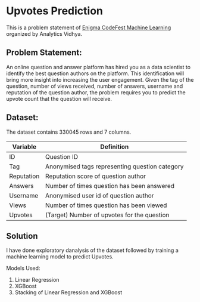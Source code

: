 # Upvotes Prediction

This is a problem statement of [Enigma CodeFest Machine Learning](https://datahack.analyticsvidhya.com/contest/enigma-codefest-machine-learning/) organized by Analytics Vidhya. 

## Problem Statement:
An online question and answer platform has hired you as a data scientist to identify the best question authors on the platform. This identification will bring more insight into increasing the user engagement. Given the tag of the question, number of views received, number of answers, username and reputation of the question author, the problem requires you to predict the upvote count that the question will receive.

## Dataset:
The dataset contains 330045 rows and 7 columns.

| Variable | Definition |
| --- | --- |
| ID | Question ID |
| Tag | Anonymised tags representing question category |
| Reputation | Reputation score of question author |
| Answers | Number of times question has been answered |
| Username | Anonymised user id of question author |
| Views | Number of times question has been viewed | 
| Upvotes | (Target) Number of upvotes for the question |

## Solution
I have done exploratory danalysis of the dataset followed by training a machine learning model to predict Upvotes.

Models Used:
1. Linear Regression
2. XGBoost
3. Stacking of Linear Regression and XGBoost
